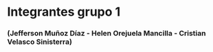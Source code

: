 # Integrantes grupo 1
###  (Jefferson Muñoz Díaz - Helen Orejuela Mancilla - Cristian Velasco Sinisterra)